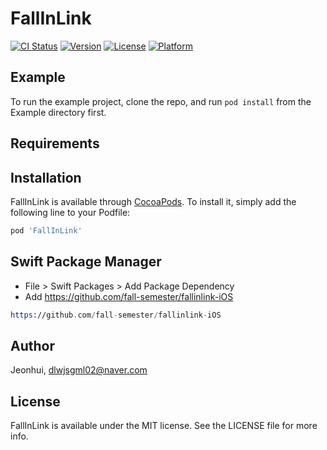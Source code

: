 # FallInLink

[![CI Status](https://img.shields.io/travis/Jeonhui/FallInLink.svg?style=flat)](https://travis-ci.org/Jeonhui/FallInLink)
[![Version](https://img.shields.io/cocoapods/v/FallInLink.svg?style=flat)](https://cocoapods.org/pods/FallInLink)
[![License](https://img.shields.io/cocoapods/l/FallInLink.svg?style=flat)](https://cocoapods.org/pods/FallInLink)
[![Platform](https://img.shields.io/cocoapods/p/FallInLink.svg?style=flat)](https://cocoapods.org/pods/FallInLink)

## Example

To run the example project, clone the repo, and run `pod install` from the Example directory first.

## Requirements

## Installation

FallInLink is available through [CocoaPods](https://cocoapods.org). To install
it, simply add the following line to your Podfile:

```ruby
pod 'FallInLink'
```

## Swift Package Manager
- File > Swift Packages > Add Package Dependency
- Add https://github.com/fall-semester/fallinlink-iOS
```asm
https://github.com/fall-semester/fallinlink-iOS
```

## Author

Jeonhui, dlwjsgml02@naver.com

## License

FallInLink is available under the MIT license. See the LICENSE file for more info.
